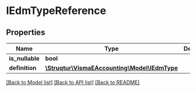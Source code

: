 # IEdmTypeReference

## Properties
Name | Type | Description | Notes
------------ | ------------- | ------------- | -------------
**is_nullable** | **bool** |  | [optional] 
**definition** | [**\Struqtur\VismaEAccounting\Model\IEdmType**](IEdmType.md) |  | [optional] 

[[Back to Model list]](../README.md#documentation-for-models) [[Back to API list]](../README.md#documentation-for-api-endpoints) [[Back to README]](../README.md)


